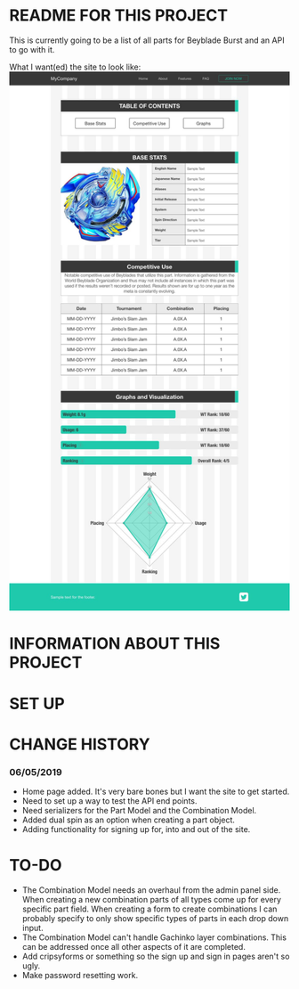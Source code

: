 # README FOR THIS PROJECT
This is currently going to be a list of all parts for Beyblade Burst and an API to go with it.

What I want(ed) the site to look like:
![Wireframe](docs/wireframe.jpg)

# INFORMATION ABOUT THIS PROJECT

# SET UP

# CHANGE HISTORY
### 06/05/2019
* Home page added. It's very bare bones but I want the site to get started.
* Need to set up a way to test the API end points.
* Need serializers for the Part Model and the Combination Model.
* Added dual spin as an option when creating a part object.
* Adding functionality for signing up for, into and out of the site.

# TO-DO
* The Combination Model needs an overhaul from the admin panel side. When creating a new combination parts of all types come up for every specific part field. When creating a form to create combinations I can probably specify to only show specific types of parts in each drop down input.
* The Combination Model can't handle Gachinko layer combinations. This can be addressed once all other aspects of it are completed.
* Add cripsyforms or something so the sign up and sign in pages aren't so ugly.
* Make password resetting work.